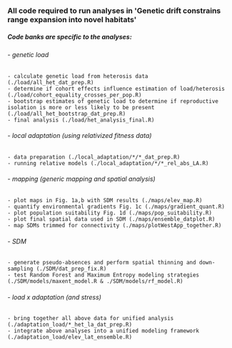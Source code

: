 ### All code required to run analyses in 'Genetic drift constrains range expansion into novel habitats'
##### Code banks are specific to the analyses:
######  - genetic load
    - calculate genetic load from heterosis data (./load/all_het_dat_prep.R)
    - determine if cohort effects influence estimation of load/heterosis (./load/cohort_equality_crosses_per_pop.R)
    - bootstrap estimates of genetic load to determine if reproductive isolation is more or less likely to be present (./load/all_het_bootstrap_dat_prep.R)
    - final analysis (./load/het_analysis_final.R)
######  - local adaptation (using relativized fitness data)
    - data preparation (./local_adaptation/*/*_dat_prep.R)
    - running relative models (./local_adaptation/*/*_rel_abs_LA.R)
######  - mapping (generic mapping and spatial analysis)
    - plot maps in Fig. 1a,b with SDM results (./maps/elev_map.R)
    - quantify environmental gradients Fig. 1c (./maps/gradient_quant.R)
    - plot population suitability Fig. 1d (./maps/pop_suitability.R)
    - plot final spatial data used in SDM (./maps/ensemble_datplot.R)
    - map SDMs trimmed for connectivity (./maps/plotWestApp_together.R)
######  - SDM
    - generate pseudo-absences and perform spatial thinning and down-sampling (./SDM/dat_prep_fix.R)
    - test Random Forest and Maximum Entropy modeling strategies (./SDM/models/maxent_model.R & ./SDM/models/rf_model.R)
######  - load x adaptation (and stress)
    - bring together all above data for unified analysis (./adaptation_load/*_het_la_dat_prep.R) 
    - integrate above analyses into a unified modeling framework (./adaptation_load/elev_lat_ensemble.R)
